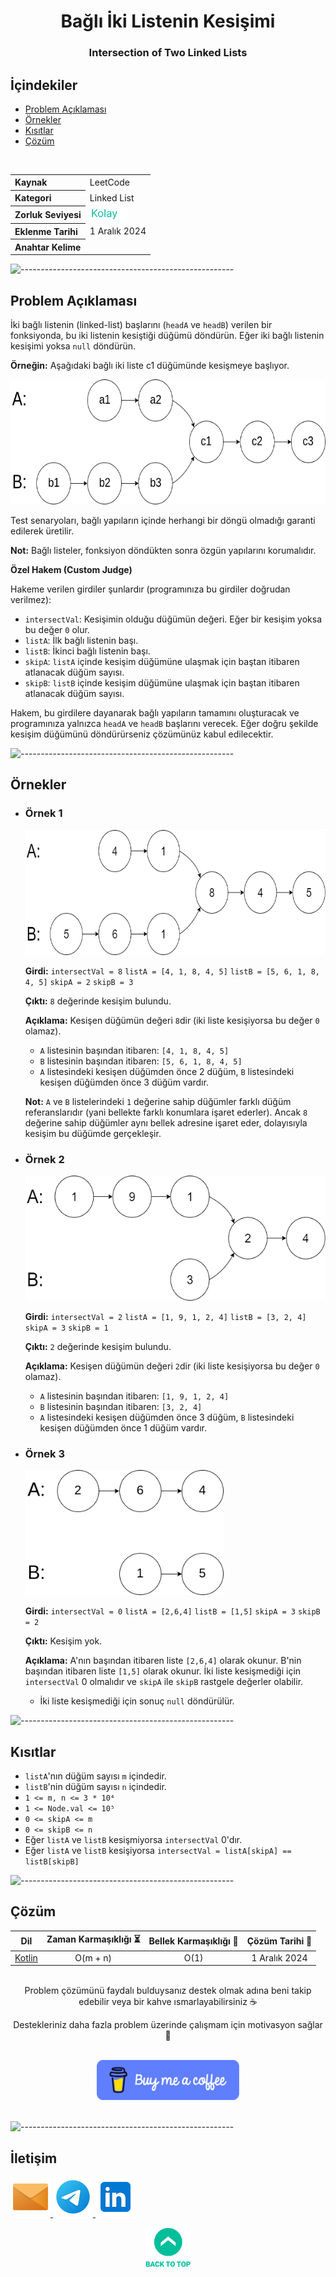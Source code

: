 <h1 align="center">
Bağlı İki Listenin Kesişimi<a name="article-top"></a>
</h1>
<h3 align="center">Intersection of Two Linked Lists</h3>

## İçindekiler

- [Problem Açıklaması](#problem-açıklaması)
- [Örnekler](#örnekler)
- [Kısıtlar](#kısıtlar)
- [Çözüm](#çözüm)

<br>

<table>
  <tr>
    <th style="text-align: left; font-weight: bold;">Kaynak</th>
    <td style="text-align: left;">LeetCode</td>
  </tr>
  <tr>
    <th style="text-align: left; font-weight: bold;">Kategori</th>
    <td style="text-align: left;">Linked List</td>
  </tr>
  <tr>
    <th style="text-align: left; font-weight: bold;">Zorluk Seviyesi</th>
    <td style="text-align: left;"> <img src="../0) İçerik Resources/Zorluk Seviyeleri/Kolay.png" alt="Kolay" height="20"/> </td>
  </tr>
  <tr>
    <th style="text-align: left; font-weight: bold;">Eklenme Tarihi</th>
    <td style="text-align: left;">1 Aralık 2024</td>
  </tr>
    <tr>
    <th style="text-align: left; font-weight: bold;">Anahtar Kelime</th>
    <td style="text-align: left;"></td>
  </tr>
</table>


![-----------------------------------------------------](../../Readme%20Resources/Çizgi.png)

## Problem Açıklaması 

İki bağlı listenin (linked-list) başlarını (`headA` ve `headB`) verilen bir fonksiyonda,
bu iki listenin kesiştiği düğümü döndürün. Eğer iki bağlı listenin kesişimi yoksa `null` döndürün.

**Örneğin:** Aşağıdaki bağlı iki liste c1 düğümünde kesişmeye başlıyor.

<img src="./Resources/statement.png" alt="Resim" height="200"/>

Test senaryoları, bağlı yapıların içinde herhangi bir döngü olmadığı garanti edilerek üretilir.

**Not:** Bağlı listeler, fonksiyon döndükten sonra özgün yapılarını korumalıdır.

**Özel Hakem (Custom Judge)**

Hakeme verilen girdiler şunlardır (programınıza bu girdiler doğrudan verilmez):

- `intersectVal`: Kesişimin olduğu düğümün değeri. Eğer bir kesişim yoksa bu değer `0` olur.
- `listA`: İlk bağlı listenin başı.
- `listB`: İkinci bağlı listenin başı.
- `skipA`: `listA` içinde kesişim düğümüne ulaşmak için baştan itibaren atlanacak düğüm sayısı.
- `skipB`: `listB` içinde kesişim düğümüne ulaşmak için baştan itibaren atlanacak düğüm sayısı.

Hakem, bu girdilere dayanarak bağlı yapıların tamamını oluşturacak ve programınıza yalnızca `headA` ve `headB`
başlarını verecek. Eğer doğru şekilde kesişim düğümünü döndürürseniz çözümünüz kabul edilecektir.

![-----------------------------------------------------](../../Readme%20Resources/Çizgi.png)

## Örnekler

- ### Örnek 1

  <img src="./Resources/example_1.png" alt="Örnek 1 Resmi" height="200"/>

  **Girdi:** `intersectVal = 8` `listA = [4, 1, 8, 4, 5]` `listB = [5, 6, 1, 8, 4, 5]` `skipA = 2` `skipB = 3`

  **Çıktı:** `8` değerinde kesişim bulundu.

  **Açıklama:** 
  Kesişen düğümün değeri `8`dir (iki liste kesişiyorsa bu değer `0` olamaz).
  - `A` listesinin başından itibaren: `[4, 1, 8, 4, 5]`
  - `B` listesinin başından itibaren: `[5, 6, 1, 8, 4, 5]`
  - `A` listesindeki kesişen düğümden önce 2 düğüm, `B` listesindeki kesişen düğümden önce 3 düğüm vardır.

  **Not:** `A` ve `B` listelerindeki `1` değerine sahip düğümler farklı düğüm referanslarıdır (yani bellekte farklı konumlara işaret ederler). Ancak `8` değerine sahip düğümler aynı bellek adresine işaret eder, dolayısıyla kesişim bu düğümde gerçekleşir.


- ### Örnek 2

  <img src="./Resources/example_2.png" alt="Örnek 2 Resmi" height="200"/>

  **Girdi:** `intersectVal = 2` `listA = [1, 9, 1, 2, 4]` `listB = [3, 2, 4]` `skipA = 3` `skipB = 1`

  **Çıktı:** `2` değerinde kesişim bulundu.

  **Açıklama:** 
  Kesişen düğümün değeri `2`dir (iki liste kesişiyorsa bu değer `0` olamaz).
  - `A` listesinin başından itibaren: `[1, 9, 1, 2, 4]`
  - `B` listesinin başından itibaren: `[3, 2, 4]`
  - `A` listesindeki kesişen düğümden önce 3 düğüm, `B` listesindeki kesişen düğümden önce 1 düğüm vardır.

- ### Örnek 3

  <img src="./Resources/example_3.png" alt="Örnek 3 Resmi" height="200"/>

  **Girdi:** `intersectVal = 0` `listA = [2,6,4]` `listB = [1,5]` `skipA = 3` `skipB = 2`

  **Çıktı:** Kesişim yok.

  **Açıklama:** 
  A'nın başından itibaren liste `[2,6,4]` olarak okunur. B'nin başından itibaren liste `[1,5]` olarak okunur.
  İki liste kesişmediği için `intersectVal` 0 olmalıdır ve `skipA` ile `skipB` rastgele değerler olabilir.
  - İki liste kesişmediği için sonuç `null` döndürülür.


![-----------------------------------------------------](../../Readme%20Resources/Çizgi.png)

## Kısıtlar

- `listA`'nın düğüm sayısı `m` içindedir.
- `listB`'nin düğüm sayısı `n` içindedir.
- `1 <= m, n <= 3 * 10⁴`
- `1 <= Node.val <= 10⁵`
- `0 <= skipA <= m`
- `0 <= skipB <= n`
- Eğer `listA` ve `listB` kesişmiyorsa `intersectVal` 0'dır.
- Eğer `listA` ve `listB` kesişiyorsa `intersectVal = listA[skipA] == listB[skipB]`


![-----------------------------------------------------](../../Readme%20Resources/Çizgi.png)

## Çözüm

<table>
  <thead>
    <tr>
      <th>Dil</th>
      <th>Zaman Karmaşıklığı ⏳</th>
      <th>Bellek Karmaşıklığı 🧠</th>
      <th>Çözüm Tarihi 📅</th>
    </tr>
  </thead>
  <tbody>
    <tr>
      <td> <a href="./Kotlin.kt" target="_blank">Kotlin</a> </td>
      <td align="center">O(m + n)</td>
      <td align="center">O(1)</td>
      <td align="center">1 Aralık 2024</td>
    </tr>
  </tbody>
</table>

<br>

<div align="center">
Problem çözümünü faydalı bulduysanız destek olmak adına beni takip edebilir veya bir kahve ısmarlayabilirsiniz ☕

Destekleriniz daha fazla problem üzerinde çalışmam için motivasyon sağlar 🚀
</div>

<br>

<div align="center">
  <a href="https://buymeacoffee.com/mustafatoktas" target="_blank"> <img src="../../Readme Resources/İletişim/Buy Me a Coffee.png" alt="Buy Me a Coffee" height="64"/> </a>
</div>

<br>


![-----------------------------------------------------](../../Readme%20Resources/Çizgi.png)

## İletişim

<a href="mailto:info@mustafatoktas.com"              target="_blank"> <img src="../../Readme Resources/İletişim/Mail.png"     alt="Mail"     width="64"/> </a>
<a href="https://t.me/mustafatoktas00"               target="_blank"> <img src="../../Readme Resources/İletişim/Telegram.png" alt="Telegram" width="64"/> </a>
<a href="https://www.linkedin.com/in/mustafatoktas/" target="_blank"> <img src="../../Readme Resources/İletişim/LinkedIn.png" alt="LinkedIn" width="64"/> </a>

<p align="center">
  <a href="#article-top"> <img src="../../Readme Resources/Back to Top.png" alt="Back to Top" height="64"/> </a>
</p>